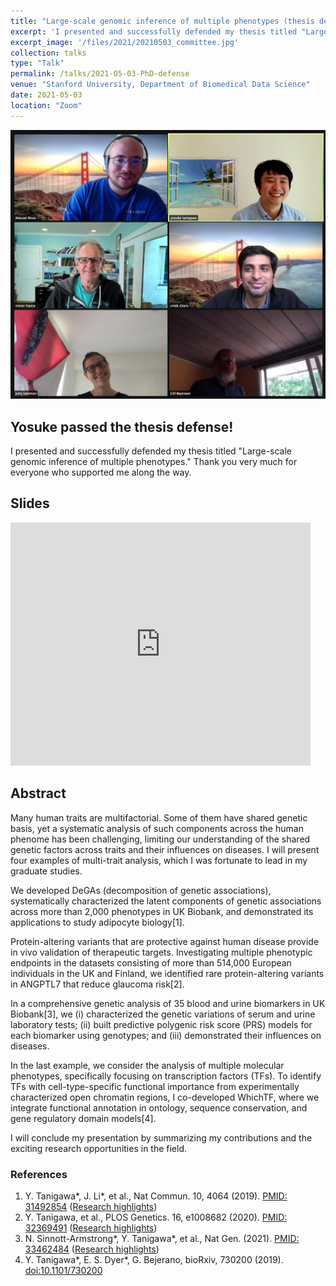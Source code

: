 ```yaml
---
title: "Large-scale genomic inference of multiple phenotypes (thesis defense)"
excerpt: 'I presented and successfully defended my thesis titled "Large-scale genomic inference of multiple phenotypes." Thank you very much for everyone who supported me along the way.'
excerpt_image: '/files/2021/20210503_committee.jpg'
collection: talks
type: "Talk"
permalink: /talks/2021-05-03-PhD-defense
venue: "Stanford University, Department of Biomedical Data Science"
date: 2021-05-03
location: "Zoom"
---
```

<!-- paperurl: ''
citation: ''
tags: -->

![Celebration with the committee](/files/2021/20210503_committee.jpg)

## Yosuke passed the thesis defense!

I presented and successfully defended my thesis titled "Large-scale genomic inference of multiple phenotypes."
Thank you very much for everyone who supported me along the way.

## Slides

<iframe src="https://docs.google.com/presentation/d/e/2PACX-1vRvnUnmU4Zv2bjbR65YpSaRuu1k7Zi9Rbu_6tRdlh4tB2aJSuEj_nhATEYa6YVXxlSC-5UWi_56poBs/embed?start=false&loop=false&delayms=3000" frameborder="0" width="480" height="389" allowfullscreen="true" mozallowfullscreen="true" webkitallowfullscreen="true"></iframe>

## Abstract

Many human traits are multifactorial. Some of them have shared genetic basis, yet a systematic analysis of such components across the human phenome has been challenging, limiting our understanding of the shared genetic factors across traits and their influences on diseases. I will present four examples of multi-trait analysis, which I was fortunate to lead in my graduate studies.

We developed DeGAs (decomposition of genetic associations), systematically characterized the latent components of genetic associations across more than 2,000 phenotypes in UK Biobank, and demonstrated its applications to study adipocyte biology[1].

Protein-altering variants that are protective against human disease provide in vivo validation of therapeutic targets. Investigating multiple phenotypic endpoints in the datasets consisting of more than 514,000 European individuals in the UK and Finland, we identified rare protein-altering variants in ANGPTL7 that reduce glaucoma risk[2].

In a comprehensive genetic analysis of 35 blood and urine biomarkers in UK Biobank[3], we (i) characterized the genetic variations of serum and urine laboratory tests; (ii) built predictive polygenic risk score (PRS) models for each biomarker using genotypes; and (iii) demonstrated their influences on diseases.

In the last example, we consider the analysis of multiple molecular phenotypes, specifically focusing on transcription factors (TFs). To identify TFs with cell-type-specific functional importance from experimentally characterized open chromatin regions, I co-developed WhichTF, where we integrate functional annotation in ontology, sequence conservation, and gene regulatory domain models[4].

I will conclude my presentation by summarizing my contributions and the exciting research opportunities in the field.

### References

1. Y. Tanigawa\*, J. Li\*, et al., Nat Commun. 10, 4064 (2019). [PMID: 31492854](https://pubmed.ncbi.nlm.nih.gov/31492854/) ([Research highlights](/publication/2019-09-06-DeGAs))
2. Y. Tanigawa, et al., PLOS Genetics. 16, e1008682 (2020). [PMID: 32369491](https://pubmed.ncbi.nlm.nih.gov/32369491/) ([Research highlights](/publication/2020-05-05-ANGPTL7))
3. N. Sinnott-Armstrong\*, Y. Tanigawa\*, et al., Nat Gen. (2021). [PMID: 33462484](https://pubmed.ncbi.nlm.nih.gov/33462484/) ([Research highlights](/publication/2021-01-18-biomarkers))
4. Y. Tanigawa\*, E. S. Dyer\*, G. Bejerano, bioRxiv, 730200 (2019). [doi:10.1101/730200](https://doi.org/10.1101/730200)

